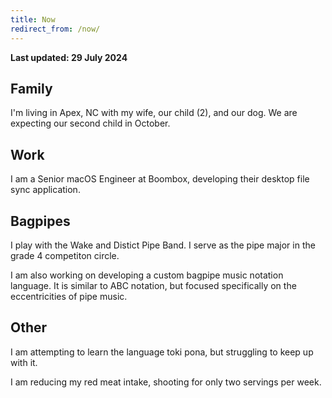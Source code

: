 ```yaml
---
title: Now
redirect_from: /now/
---
```


**Last updated: 29 July 2024**

## Family

I'm living in Apex, NC with my wife, our child (2), and our dog.
We are expecting our second child in October. 

## Work

I am a Senior macOS Engineer at Boombox, developing their desktop file sync application. 

## Bagpipes

I play with the Wake and Distict Pipe Band. I serve as the pipe major in the grade 4 competiton circle. 

I am also working on developing a custom bagpipe music notation language. It is similar to ABC notation, but focused specifically on the eccentricities of pipe music.

## Other

I am attempting to learn the language toki pona, but struggling to keep up with it.

I am reducing my red meat intake, shooting for only two servings per week.

